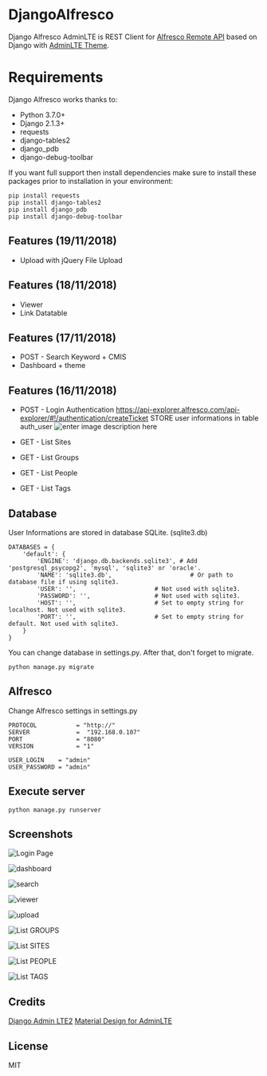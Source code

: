 # DjangoAlfresco
Django Alfresco AdminLTE is REST Client for [Alfresco Remote API](https://github.com/Alfresco/alfresco-remote-api) based on Django with [AdminLTE Theme](https://adminlte.io/).

# Requirements
Django Alfresco works thanks to:

 - Python 3.7.0+ 
 - Django 2.1.3+ 
 - requests 
 - django-tables2 
 - django_pdb
 - django-debug-toolbar

If you want full support then install dependencies make sure to install these packages prior to installation in your environment:

    pip install requests
    pip install django-tables2
    pip install django_pdb
    pip install django-debug-toolbar

## Features (19/11/2018)

- Upload with jQuery File Upload

## Features (18/11/2018)

 - Viewer
 - Link Datatable
 
## Features (17/11/2018)

 - POST - Search
   Keyword + CMIS
 - Dashboard + theme
 
## Features (16/11/2018)

 - POST - Login Authentication
   https://api-explorer.alfresco.com/api-explorer/#!/authentication/createTicket
   STORE user informations in table auth_user
   ![enter image description here](https://raw.githubusercontent.com/dcambier/djangoalfresco/master/screenshots/Database.PNG)
 
 -  GET - List Sites
 -  GET - List Groups 
 -  GET - List People 
 -  GET - List Tags

## Database

User Informations are stored in database SQLite. (sqlite3.db)

    DATABASES = {
        'default': {
            'ENGINE': 'django.db.backends.sqlite3', # Add 'postgresql_psycopg2', 'mysql', 'sqlite3' or 'oracle'.
            'NAME': 'sqlite3.db',                      # Or path to database file if using sqlite3.
            'USER': '',                      # Not used with sqlite3.
            'PASSWORD': '',                  # Not used with sqlite3.
            'HOST': '',                      # Set to empty string for localhost. Not used with sqlite3.
            'PORT': '',                      # Set to empty string for default. Not used with sqlite3.
        }
    }
You can change database in settings.py.
After that, don't forget to migrate.

    python manage.py migrate

## Alfresco

Change Alfresco settings in settings.py
    
    PROTOCOL           = "http://"
    SERVER             =  "192.168.0.107" 
    PORT               = "8080"
    VERSION            = "1"
   
    USER_LOGIN    = "admin"
    USER_PASSWORD = "admin"



## Execute server

    python manage.py runserver

## Screenshots
![Login Page](https://raw.githubusercontent.com/dcambier/djangoalfresco/master/screenshots/Login.PNG)

![dashboard](https://raw.githubusercontent.com/dcambier/djangoalfresco/master/screenshots/dashboard.PNG)

![search](https://raw.githubusercontent.com/dcambier/djangoalfresco/master/screenshots/search.PNG)

![viewer](https://raw.githubusercontent.com/dcambier/djangoalfresco/master/screenshots/viewer.PNG)

![upload](https://raw.githubusercontent.com/dcambier/djangoalfresco/master/screenshots/upload.PNG)

![List GROUPS](https://raw.githubusercontent.com/dcambier/djangoalfresco/master/screenshots/Groups.PNG)

![List SITES](https://raw.githubusercontent.com/dcambier/djangoalfresco/master/screenshots/Sites.PNG)

![List PEOPLE](https://raw.githubusercontent.com/dcambier/djangoalfresco/master/screenshots/People.PNG)

![List TAGS](https://raw.githubusercontent.com/dcambier/djangoalfresco/master/screenshots/Tags.PNG)

## Credits
[Django Admin LTE2](https://github.com/adamcharnock/django-adminlte2)
[Material Design for AdminLTE](https://github.com/DucThanhNguyen/MaterialAdminLTE)

## License
MIT
